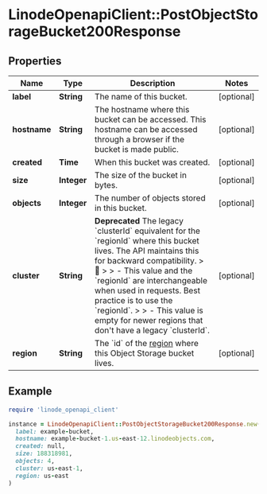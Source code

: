 # LinodeOpenapiClient::PostObjectStorageBucket200Response

## Properties

| Name | Type | Description | Notes |
| ---- | ---- | ----------- | ----- |
| **label** | **String** | The name of this bucket. | [optional] |
| **hostname** | **String** | The hostname where this bucket can be accessed. This hostname can be accessed through a browser if the bucket is made public. | [optional] |
| **created** | **Time** | When this bucket was created. | [optional] |
| **size** | **Integer** | The size of the bucket in bytes. | [optional] |
| **objects** | **Integer** | The number of objects stored in this bucket. | [optional] |
| **cluster** | **String** | __Deprecated__ The legacy &#x60;clusterId&#x60; equivalent for the &#x60;regionId&#x60; where this bucket lives. The API maintains this for backward compatibility.  &gt; 📘 &gt; &gt; - This value and the &#x60;regionId&#x60; are interchangeable when used in requests. Best practice is to use the &#x60;regionId&#x60;. &gt; &gt; - This value is empty for newer regions that don&#39;t have a legacy &#x60;clusterId&#x60;. | [optional] |
| **region** | **String** | The &#x60;id&#x60; of the [region](https://techdocs.akamai.com/linode-api/reference/get-regions) where this Object Storage bucket lives. | [optional] |

## Example

```ruby
require 'linode_openapi_client'

instance = LinodeOpenapiClient::PostObjectStorageBucket200Response.new(
  label: example-bucket,
  hostname: example-bucket-1.us-east-12.linodeobjects.com,
  created: null,
  size: 188318981,
  objects: 4,
  cluster: us-east-1,
  region: us-east
)
```

